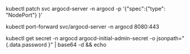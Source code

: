 kubectl patch svc argocd-server -n argocd -p '{"spec":{"type": "NodePort"} }'

kubectl port-forward svc/argocd-server -n argocd 8080:443

kubectl get secret -n argocd argocd-initial-admin-secret -o jsonpath="{.data.password }" | base64 -d && echo